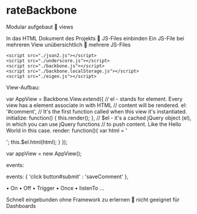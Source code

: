 # rateBackbone

Modular aufgebaut  views

In das HTML Dokument des Projekts  JS-Files einbinden
Ein JS-File bei mehreren View unübersichtlich  mehrere JS-Files

<script src="./jquery.js"></script>
    <script src="./json2.js"></script>
    <script src="./underscore.js"></script>
    <script src="./backbone.js"></script>
    <script src="./backbone.localStorage.js"></script>
    <script src="./eigen.js"></script>

View-Aufbau:

var AppView = Backbone.View.extend({
    // el - stands for element. Every view has a element associate in with HTML
    //      content will be rendered.
    el: '#comment',
    // It's the first function called when this view it's instantiated.
    initialize: function() {
      this.render();
    },
    // $el - it's a cached jQuery object (el), in which you can use jQuery functions
    //       to push content. Like the Hello World in this case.
    render: function(){
      var html = '<p></p>';
      this.$el.html(html);
    }
  });

  var appView = new AppView();

events:

events: {
      'click button#submit' : 'saveComment'
    },


•	On
•	Off
•	Trigger
•	Once
•	listenTo …

Schnell eingebunden ohne Framework zu erlernen  nicht geeignet für Dashboards
